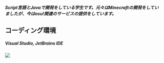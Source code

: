 ##### Script言語とJavaで開発をしている学生です。元々はMinecraftの開発をしていましたが、今はosu!関連のサービスの提供をしています。
## コーディング環境
##### Visual Studio, JetBrains IDE
 
<img src="https://github-readme-stats.vercel.app/api?username=mames1dev&show_icons=true&theme=react&count_private=true&include_all_commits=true">
